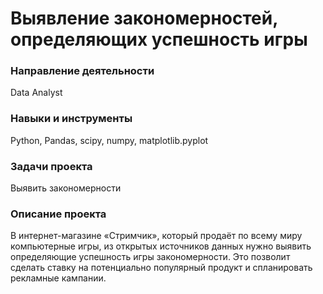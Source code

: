 # Выявление закономерностей, определяющих успешность игры

### Направление деятельности

Data Analyst

### Навыки и инструменты

Python, Pandas, scipy, numpy, matplotlib.pyplot

### Задачи проекта

Выявить закономерности

### Описание проекта

В интернет-магазине «Стримчик», который продаёт по всему миру компьютерные игры, из открытых источников данных нужно выявить определяющие успешность игры закономерности. Это позволит сделать ставку на потенциально популярный продукт и спланировать рекламные кампании.
